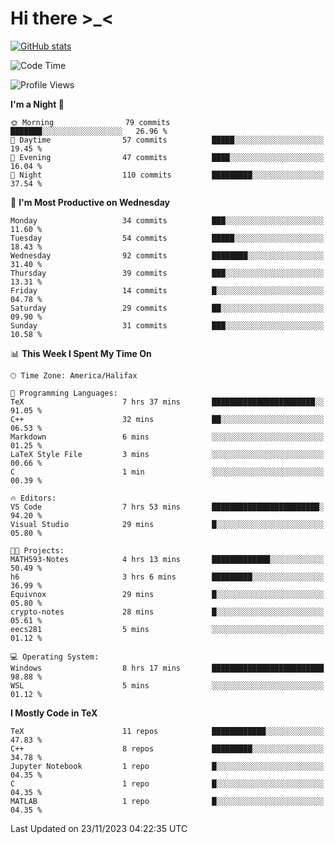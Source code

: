 # Hi there \>_<

[![GitHub stats](https://github-readme-stats.vercel.app/api?username=ARessegetesStery&show_icons=true&theme=transparent)](https://github.com/anuraghazra/github-readme-stats)

<!--START_SECTION:waka-->
![Code Time](http://img.shields.io/badge/Code%20Time-507%20hrs%207%20mins-blue)

![Profile Views](http://img.shields.io/badge/Profile%20Views-11-blue)

**I'm a Night 🦉** 

```text
🌞 Morning                79 commits          ███████░░░░░░░░░░░░░░░░░░   26.96 % 
🌆 Daytime                57 commits          █████░░░░░░░░░░░░░░░░░░░░   19.45 % 
🌃 Evening                47 commits          ████░░░░░░░░░░░░░░░░░░░░░   16.04 % 
🌙 Night                  110 commits         █████████░░░░░░░░░░░░░░░░   37.54 % 
```
📅 **I'm Most Productive on Wednesday** 

```text
Monday                   34 commits          ███░░░░░░░░░░░░░░░░░░░░░░   11.60 % 
Tuesday                  54 commits          █████░░░░░░░░░░░░░░░░░░░░   18.43 % 
Wednesday                92 commits          ████████░░░░░░░░░░░░░░░░░   31.40 % 
Thursday                 39 commits          ███░░░░░░░░░░░░░░░░░░░░░░   13.31 % 
Friday                   14 commits          █░░░░░░░░░░░░░░░░░░░░░░░░   04.78 % 
Saturday                 29 commits          ██░░░░░░░░░░░░░░░░░░░░░░░   09.90 % 
Sunday                   31 commits          ███░░░░░░░░░░░░░░░░░░░░░░   10.58 % 
```


📊 **This Week I Spent My Time On** 

```text
🕑︎ Time Zone: America/Halifax

💬 Programming Languages: 
TeX                      7 hrs 37 mins       ███████████████████████░░   91.05 % 
C++                      32 mins             ██░░░░░░░░░░░░░░░░░░░░░░░   06.53 % 
Markdown                 6 mins              ░░░░░░░░░░░░░░░░░░░░░░░░░   01.25 % 
LaTeX Style File         3 mins              ░░░░░░░░░░░░░░░░░░░░░░░░░   00.66 % 
C                        1 min               ░░░░░░░░░░░░░░░░░░░░░░░░░   00.39 % 

🔥 Editors: 
VS Code                  7 hrs 53 mins       ████████████████████████░   94.20 % 
Visual Studio            29 mins             █░░░░░░░░░░░░░░░░░░░░░░░░   05.80 % 

🐱‍💻 Projects: 
MATH593-Notes            4 hrs 13 mins       █████████████░░░░░░░░░░░░   50.49 % 
h6                       3 hrs 6 mins        █████████░░░░░░░░░░░░░░░░   36.99 % 
Equivnox                 29 mins             █░░░░░░░░░░░░░░░░░░░░░░░░   05.80 % 
crypto-notes             28 mins             █░░░░░░░░░░░░░░░░░░░░░░░░   05.61 % 
eecs281                  5 mins              ░░░░░░░░░░░░░░░░░░░░░░░░░   01.12 % 

💻 Operating System: 
Windows                  8 hrs 17 mins       █████████████████████████   98.88 % 
WSL                      5 mins              ░░░░░░░░░░░░░░░░░░░░░░░░░   01.12 % 
```

**I Mostly Code in TeX** 

```text
TeX                      11 repos            ████████████░░░░░░░░░░░░░   47.83 % 
C++                      8 repos             █████████░░░░░░░░░░░░░░░░   34.78 % 
Jupyter Notebook         1 repo              █░░░░░░░░░░░░░░░░░░░░░░░░   04.35 % 
C                        1 repo              █░░░░░░░░░░░░░░░░░░░░░░░░   04.35 % 
MATLAB                   1 repo              █░░░░░░░░░░░░░░░░░░░░░░░░   04.35 % 
```




 Last Updated on 23/11/2023 04:22:35 UTC
<!--END_SECTION:waka-->
